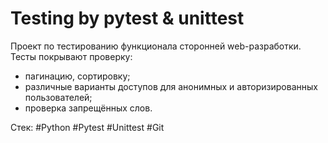 # Testing by pytest & unittest
Проект по тестированию функционала сторонней web-разработки. 
Тесты покрывают проверку:
- пагинацию, сортировку;
- различные варианты доступов для анонимных и авторизированных пользователей;
- проверка запрещённых слов.


Стек: #Python #Pytest #Unittest #Git
